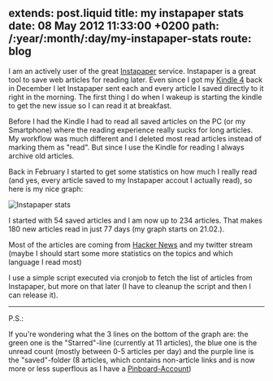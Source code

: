 extends: post.liquid
title: my instapaper stats
date: 08 May 2012 11:33:00 +0200
path: /:year/:month/:day/my-instapaper-stats
route: blog
---

I am an actively user of the great [Instapaper](http://www.instapaper.com/)
service. Instapaper is a great tool to save web articles for reading later.
Even since I got my [Kindle 4](http://www.amazon.de/dp/B0051QVF7A/ref=tb_surl_kindle)
back in December I let Instapaper sent each and every article I saved directly
to it right in the morning.  The first thing I do when I wakeup is starting the
kindle to get the new issue so I can read it at breakfast.

Before I had the Kindle I had to read all saved articles on the PC (or my
Smartphone) where the reading experience really sucks for long articles.  My
workflow was much different and I deleted most read articles instead of marking
them as "read". But since I use the Kindle for reading I always archive old
articles.

Back in February I started to get some statistics on how much I really read
(and yes, every article saved to my Instapaper accout I actually read), so here
is my nice graph:

![Instapaper stats](http://tmp.fnordig.de/2012-05-08-instapaper-stats.png)

I started with 54 saved articles and I am now up to 234 articles. That makes
180 new articles read in just 77 days (my graph starts on 21.02.).

Most of the articles are coming from [Hacker News](http://news.ycombinator.com/)
and my twitter stream (maybe I should start some more statistics on the topics
and which language I read most)

I use a simple script executed via cronjob to fetch the list of articles from
Instapaper, but more on that later (I have to cleanup the script and then I can
release it).

-------

P.S.:

If you're wondering what the 3 lines on the bottom of the graph are: the green
one is the "Starred"-line (currently at 11 articles), the blue one is the
unread count (mostly between 0-5 articles per day) and the purple line is the
"saved"-folder (8 articles, which contains non-article links and is now more or less
superflous as I have a [Pinboard-Account](http://pinboard.in/u:badboy))
